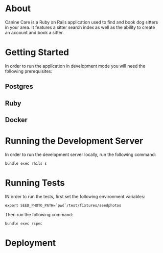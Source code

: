 # About
Canine Care is a Ruby on Rails application used to find and book dog sitters in your area. It features a sitter search index as well as the ability to create an account and book a sitter.

# Getting Started
In order to run the application in development mode you will need the following prerequisites:

## Postgres

## Ruby

## Docker

# Running the Development Server
In order to run the development server locally, run the following command:

```
bundle exec rails s
```

# Running Tests
IN order to run the tests, first set the following environment variables:

```
export SEED_PHOTO_PATH=`pwd`/test/fixtures/seedphotos
```

Then run the following command:

```
bundle exec rspec
```

# Deployment


